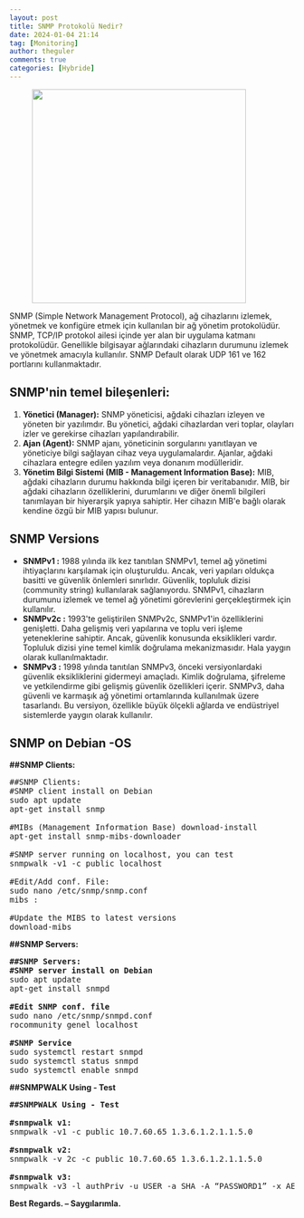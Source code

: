 ```yaml
---
layout: post
title: SNMP Protokolü Nedir?
date: 2024-01-04 21:14
tag: [Monitoring]
author: theguler
comments: true
categories: [Hybride]
---
```

<!-- wp:image {"lightbox":{"enabled":true},"id":10508,"width":"378px","height":"auto","sizeSlug":"large","linkDestination":"none"} -->
<figure class="wp-block-image size-large is-resized"><img src="https://farukguler.com/assets/post_images/snmp.jpeg?w=568" alt="" class="wp-image-10508" style="width:378px;height:auto" /></figure>
<!-- /wp:image -->

<!-- wp:paragraph -->
<p>SNMP (Simple Network Management Protocol), ağ cihazlarını izlemek, yönetmek ve konfigüre etmek için kullanılan bir ağ yönetim protokolüdür. SNMP, TCP/IP protokol ailesi içinde yer alan bir uygulama katmanı protokolüdür. Genellikle bilgisayar ağlarındaki cihazların durumunu izlemek ve yönetmek amacıyla kullanılır. SNMP Default olarak UDP 161 ve 162 portlarını kullanmaktadır.</p>
<!-- /wp:paragraph -->

<!-- wp:heading -->
<h2 class="wp-block-heading"><strong>SNMP'nin temel bileşenleri:</strong></h2>
<!-- /wp:heading -->

<!-- wp:list {"ordered":true} -->
<ol><!-- wp:list-item -->
<li><strong>Yönetici (Manager):</strong> SNMP yöneticisi, ağdaki cihazları izleyen ve yöneten bir yazılımdır. Bu yönetici, ağdaki cihazlardan veri toplar, olayları izler ve gerekirse cihazları yapılandırabilir.</li>
<!-- /wp:list-item -->

<!-- wp:list-item -->
<li><strong>Ajan (Agent):</strong> SNMP ajanı, yöneticinin sorgularını yanıtlayan ve yöneticiye bilgi sağlayan cihaz veya uygulamalardır. Ajanlar, ağdaki cihazlara entegre edilen yazılım veya donanım modülleridir.</li>
<!-- /wp:list-item -->

<!-- wp:list-item -->
<li><strong>Yönetim Bilgi Sistemi (MIB - Management Information Base):</strong> MIB, ağdaki cihazların durumu hakkında bilgi içeren bir veritabanıdır. MIB, bir ağdaki cihazların özelliklerini, durumlarını ve diğer önemli bilgileri tanımlayan bir hiyerarşik yapıya sahiptir. Her cihazın MIB'e bağlı olarak kendine özgü bir MIB yapısı bulunur.</li>
<!-- /wp:list-item --></ol>
<!-- /wp:list -->

<!-- wp:heading -->
<h2 class="wp-block-heading"><strong>SNMP</strong> <strong>Versions</strong></h2>
<!-- /wp:heading -->

<!-- wp:list -->
<ul><!-- wp:list-item -->
<li><strong>SNMPv1 :</strong> 1988 yılında ilk kez tanıtılan SNMPv1, temel ağ yönetimi ihtiyaçlarını karşılamak için oluşturuldu. Ancak, veri yapıları oldukça basitti ve güvenlik önlemleri sınırlıdır. Güvenlik, topluluk dizisi (community string) kullanılarak sağlanıyordu. SNMPv1, cihazların durumunu izlemek ve temel ağ yönetimi görevlerini gerçekleştirmek için kullanılır.</li>
<!-- /wp:list-item -->

<!-- wp:list-item -->
<li><strong>SNMPv2c :</strong> 1993'te geliştirilen SNMPv2c, SNMPv1'in özelliklerini genişletti. Daha gelişmiş veri yapılarına ve toplu veri işleme yeteneklerine sahiptir. Ancak, güvenlik konusunda eksiklikleri vardır. Topluluk dizisi yine temel kimlik doğrulama mekanizmasıdır. Hala yaygın olarak kullanılmaktadır.</li>
<!-- /wp:list-item -->

<!-- wp:list-item -->
<li><strong>SNMPv3 :</strong> 1998 yılında tanıtılan SNMPv3, önceki versiyonlardaki güvenlik eksikliklerini gidermeyi amaçladı. Kimlik doğrulama, şifreleme ve yetkilendirme gibi gelişmiş güvenlik özellikleri içerir. SNMPv3, daha güvenli ve karmaşık ağ yönetimi ortamlarında kullanılmak üzere tasarlandı. Bu versiyon, özellikle büyük ölçekli ağlarda ve endüstriyel sistemlerde yaygın olarak kullanılır.</li>
<!-- /wp:list-item --></ul>
<!-- /wp:list -->

<!-- wp:heading -->
<h2 class="wp-block-heading"><strong>SNMP on Debian -OS</strong></h2>
<!-- /wp:heading -->

<!-- wp:paragraph -->
<p><strong>##SNMP Clients:</strong></p>
<!-- /wp:paragraph -->

<!-- wp:preformatted -->
<pre class="wp-block-preformatted">##SNMP Clients:<br>#SNMP client install on Debian<br>sudo apt update<br>apt-get install snmp<br><br>#MIBs (Management Information Base) download-install<br>apt-get install snmp-mibs-downloader<br><br>#SNMP server running on localhost, you can test<br>snmpwalk -v1 -c public localhost<br><br>#Edit/Add conf. File: <br>sudo nano /etc/snmp/snmp.conf<br>mibs :<br><br>#Update the MIBS to latest versions<br>download-mibs</pre>
<!-- /wp:preformatted -->

<!-- wp:paragraph -->
<p><strong>##SNMP Servers:</strong></p>
<!-- /wp:paragraph -->

<!-- wp:preformatted -->
<pre class="wp-block-preformatted"><strong>##SNMP Servers:</strong><br><strong>#SNMP server install on Debian</strong><br>sudo apt update<br>apt-get install snmpd<br><br><strong>#Edit SNMP conf. file </strong><br>sudo nano /etc/snmp/snmpd.conf<br>rocommunity genel localhost<br><br><strong>#<strong>SNMP </strong>Service</strong><br>sudo systemctl restart snmpd<br>sudo systemctl status snmpd<br>sudo systemctl enable snmpd</pre>
<!-- /wp:preformatted -->

<!-- wp:paragraph -->
<p><strong>##SNMPWALK Using - Test</strong></p>
<!-- /wp:paragraph -->

<!-- wp:preformatted -->
<pre class="wp-block-preformatted"><strong>##SNMPWALK Using - Test</strong><br><br><strong>#snmpwalk v1:</strong><br>snmpwalk -v1 -c public 10.7.60.65 1.3.6.1.2.1.1.5.0<br><br><strong>#snmpwalk v2:</strong><br>snmpwalk -v 2c -c public 10.7.60.65 1.3.6.1.2.1.1.5.0<br><br><strong>#snmpwalk v3:</strong><br>snmpwalk -v3 -l authPriv -u USER -a SHA -A “PASSWORD1” -x AES -X “PASSWORD1” 10.7.60.65:161</pre>
<!-- /wp:preformatted -->

<!-- wp:paragraph -->
<p><strong>Best Regards. – Saygılarımla.</strong></p>
<!-- /wp:paragraph -->
